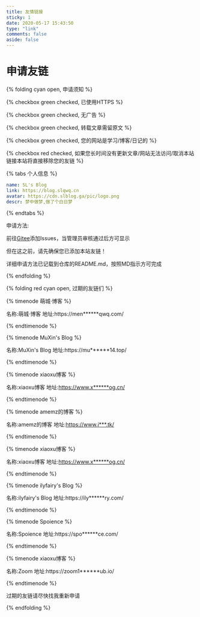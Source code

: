 ```yaml
---
title: 友情链接
sticky: 1
date: 2020-05-17 15:43:50
type: "link"
comments: false
aside: false
---
```

<div id='friend1'></div>
<script src="https://cdn.jsdelivr.net/npm/jquery"></script>
<script>$(document).ready(function () {
    if(location.href.indexOf("#reloaded")==-1){
        location.href=location.href+"#reloaded";
        location.reload();
    }
})</script><script src='https://unpkg.com/butterfly-friend/dist/friend.min.js'></script>
<script>var obj = {
    // 容器选择器
    el: '#friend1',
    // gitee主人id
    owner: 'SLQWQ',
    // gitee仓库
    repo: 'Friends',
    // 排序方式
    direction_sort: 'asc',
    // 按标签排序
    sort_container: ['乐特大佬', 'N0ts大佬', 'Gitee友链'],
    // 标签描述
    labelDescr: {
      乐特大佬: "<span style='color:red;'>这可是乐特大佬专属的位置哦!!</span>",
      Nots大佬: "<span style='color:red;'>这可是Nots大佬专属的位置哦!!</span>",
      Gitee友链: "<span style='color:red;'>这些都是我的友链啦~</span>",
    }
  }
      //  1.1.0 版本之前
  try {
    btf.isJqueryLoad(function () {
      $('.flink').prepend("<div id='friend1'></div>")
      new Friend(obj)
    })
  } catch (error) {
    window.onload = function () {
      btf.isJqueryLoad(function () {
        $('.flink').prepend("<div id='friend1'></div>")
        new Friend(obj)
      })
    }
  }
  //  1.1.0 版本之后
    document.querySelector('.flink').insertAdjacentHTML('afterbegin',"<div id='friend1'></div>")
  new Friend(obj)
</script>

# 申请友链

{% folding cyan open, 申请须知 %}

{% checkbox green checked, 已使用HTTPS %}

{% checkbox green checked, 无广告 %}

{% checkbox green checked, 转载文章需留原文 %}

{% checkbox green checked, 您的网站是学习/博客/日记的 %}

{% checkbox red checked, 如果您长时间没有更新文章/网站无法访问/取消本站链接本站将直接移除您的友链 %}

{% tabs 个人信息 %}
<!-- tab -->
```yaml
name: SL's Blog
link: https://blog.slqwq.cn
avatar: https://cdn.slblog.ga/pic/logo.png
descr: 梦中做梦,做了个白日梦
```
<!-- endtab -->
{%  endtabs %}

申请方法:

前往[Gitee](https://gitee.com/slqwq/Friends)添加Issues，当管理员审核通过后方可显示

但在这之前，请先确保您已添加本站友链！

详细申请方法已记载到仓库的README.md，按照MD指示方可完成

{% endfolding %}



{% folding red cyan open, 过期的友链们 %}

{% timenode 萌城·博客 %}

名称:萌城·博客 地址:https://men******qwq.com/

{% endtimenode %}

{% timenode MuXin's Blog %}

名称:MuXin's Blog 地址:https://mu******14.top/

{% endtimenode %}

{% timenode xiaoxu博客 %}

名称:xiaoxu博客 地址:https://www.x******og.cn/

{% endtimenode %}

{% timenode amemz的博客 %}

名称:amemz的博客 地址:https://www.j***.tk/

{% endtimenode %}

{% timenode xiaoxu博客 %}

名称:xiaoxu博客 地址:https://www.x******og.cn/

{% endtimenode %}

{% timenode ilyfairy's Blog %}

名称:ilyfairy's Blog 地址:https://ily******ry.com/

{% endtimenode %}

{% timenode Spoience %}

名称:Spoience 地址:https://spo******ce.com/

{% endtimenode %}

{% timenode xiaoxu博客 %}

名称:Zoom 地址:https://zoom1******ub.io/

{% endtimenode %}

过期的友链请尽快找我重新申请

{% endfolding %}